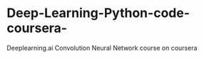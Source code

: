 # Deep-Learning-Python-code-coursera-
Deeplearning.ai Convolution Neural Network course on coursera 
